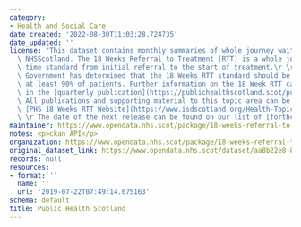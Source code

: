 ```yaml
---
category:
- Health and Social Care
date_created: '2022-08-30T11:03:28.724735'
date_updated: ''
license: "This dataset contains monthly summaries of whole journey waiting times across\
  \ NHSScotland. The 18 Weeks Referral to Treatment (RTT) is a whole journey waiting\
  \ time standard from initial referral to the start of treatment.\r \r The Scottish\
  \ Government has determined that the 18 Weeks RTT standard should be delivered for\
  \ at least 90% of patients. Further information on the 18 Week RTT can be found\
  \ in the [quarterly publication](https://publichealthscotland.scot/publications/nhs-waiting-times-18-weeks-referral-to-treatment/).\
  \ All publications and supporting material to this topic area can be found on the\
  \ [PHS 18 Weeks RTT Website](https://www.isdscotland.org/Health-Topics/Waiting-Times/18-Weeks-RTT/).\r\
  \ \r The date of the next release can be found on our list of [forthcoming publications](https://publichealthscotland.scot/publications/forthcoming-publications/)."
maintainer: https://www.opendata.nhs.scot/package/18-weeks-referral-to-treatment
notes: <p>ckan API</p>
organization: https://www.opendata.nhs.scot/package/18-weeks-referral-to-treatment
original_dataset_link: https://www.opendata.nhs.scot/dataset/aa8b22e8-8a02-484d-a6c8-0a0154a6249d/resource/f2598c24-bf00-4171-b7ef-a469bbacbf6c/download/open_data_18_weeks_rtt_jun22.csv
records: null
resources:
- format: ''
  name: ''
  url: '2019-07-22T07:49:14.675163'
schema: default
title: Public Health Scotland
---
```

